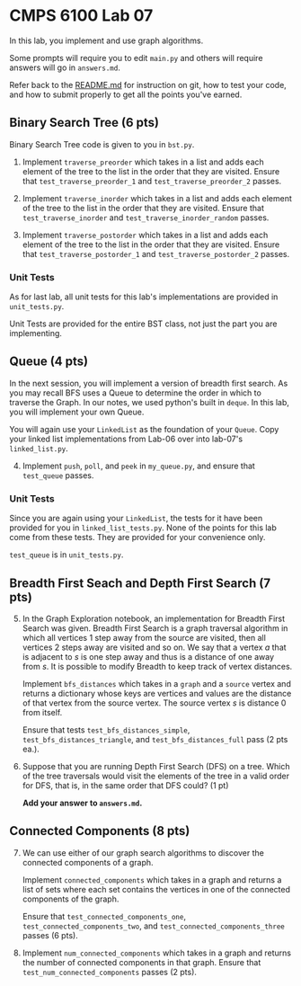 # CMPS 6100  Lab 07

In this lab, you implement and use graph algorithms.

Some prompts will require you to edit `main.py` and others will require answers will go in `answers.md`.

Refer back to the [README.md](README.md) for instruction on git, how to test your code, and how to submit properly to get all the points you've earned.

## Binary Search Tree (6 pts)

Binary Search Tree code is given to you in `bst.py`. 

1. Implement `traverse_preorder` which takes in a list and adds each element of the tree to the list in the order that they are visited. Ensure that `test_traverse_preorder_1` and `test_traverse_preorder_2` passes.

2. Implement `traverse_inorder` which takes in a list and adds each element of the tree to the list in the order that they are visited. Ensure that `test_traverse_inorder` and `test_traverse_inorder_random` passes.

3. Implement `traverse_postorder` which takes in a list and adds each element of the tree to the list in the order that they are visited. Ensure that `test_traverse_postorder_1` and `test_traverse_postorder_2` passes.

### Unit Tests

As for last lab, all unit tests for this lab's implementations are provided in `unit_tests.py`. 

Unit Tests are provided for the entire BST class, not just the part you are implementing.

## Queue (4 pts)

In the next session, you will implement a version of breadth first search. As you may recall BFS uses a Queue to determine the order in which to traverse the Graph. In our notes, we used python's built in `deque`. In this lab, you will implement your own Queue.

You will again use your `LinkedList` as the foundation of your `Queue`. Copy your linked list implementations from Lab-06 over into lab-07's `linked_list.py`.

4. Implement `push`, `poll`, and `peek` in `my_queue.py`, and ensure that `test_queue` passes.

### Unit Tests

Since you are again using your `LinkedList`, the tests for it have been provided for you in `linked_list_tests.py`. None of the points for this lab come from these tests. They are provided for your convenience only.

`test_queue` is in `unit_tests.py`.

## Breadth First Seach and Depth First Search (7 pts)

5. In the Graph Exploration notebook, an implementation for Breadth First Search was given. Breadth First Search is a graph traversal algorithm in which all vertices 1 step away from the source are visited, then all vertices 2 steps away are visited and so on. We say that a vertex $a$ that is adjacent to $s$ is one step away and thus is a distance of one away from $s$. It is possible to modify Breadth to keep track of vertex distances.   
    
    Implement `bfs_distances` which takes in a `graph` and a `source` vertex and returns a dictionary whose keys are vertices and values are the distance of that vertex from the source vertex. The source vertex $s$ is distance $0$ from itself.

    Ensure that tests `test_bfs_distances_simple`, `test_bfs_distances_triangle`, and `test_bfs_distances_full` pass (2 pts ea.).

6. Suppose that you are running Depth First Search (DFS) on a tree. Which of the tree traversals would visit the elements of the tree in a valid order for DFS, that is, in the same order that DFS could? (1 pt)

    **Add your answer to `answers.md`.**

## Connected Components (8 pts)

7. We can use either of our graph search algorithms to discover the connected components of a graph. 

    Implement `connected_components` which takes in a graph and returns a list of sets where each set contains the vertices in one of the connected components of the graph.

    Ensure that `test_connected_components_one`, `test_connected_components_two`, and `test_connected_components_three` passes (6 pts).

8. Implement `num_connected_components` which takes in a graph and returns the number of connected components in that graph. Ensure that `test_num_connected_components` passes (2 pts).